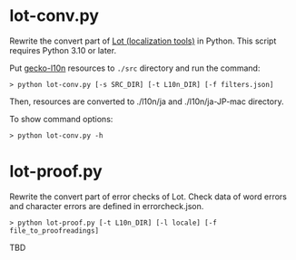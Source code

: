 # lot-conv.py

Rewrite the convert part of [Lot (localization tools)](https://github.com/mozilla-japan/lot) in Python.
This script requires Python 3.10 or later.

Put [gecko-l10n](https://github.com/mozilla-japan/gecko-l10n/tree/master/ja) resources to ```./src``` directory and run the command:

```> python lot-conv.py [-s SRC_DIR] [-t L10n_DIR] [-f filters.json]```

Then, resources are converted to ./l10n/ja and ./l10n/ja-JP-mac directory.

To show command options:

```> python lot-conv.py -h```

# lot-proof.py

Rewrite the convert part of error checks of Lot.
Check data of word errors and character errors are defined in errorcheck.json.

```> python lot-proof.py [-t L10n_DIR] [-l locale] [-f file_to_proofreadings]```

TBD
